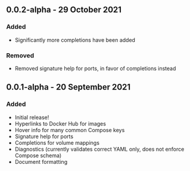 ## 0.0.2-alpha - 29 October 2021
### Added
* Significantly more completions have been added

### Removed
* Removed signature help for ports, in favor of completions instead

## 0.0.1-alpha - 20 September 2021
### Added
* Initial release!
* Hyperlinks to Docker Hub for images
* Hover info for many common Compose keys
* Signature help for ports
* Completions for volume mappings
* Diagnostics (currently validates correct YAML only, does not enforce Compose schema)
* Document formatting
